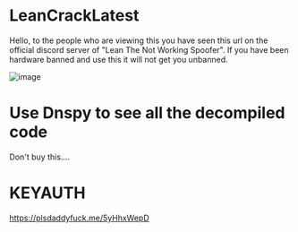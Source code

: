 # LeanCrackLatest



Hello, to the people who are viewing this you have seen this url on the official discord server of "Lean The Not Working Spoofer". If you have been hardware banned and use this it will not get you unbanned.


![image](https://user-images.githubusercontent.com/47867642/173070243-5285bace-54f9-43cc-b16c-83a4d8e69481.png)



# Use Dnspy to see all the decompiled code



Don't buy this....



# KEYAUTH
https://plsdaddyfuck.me/5yHhxWepD
